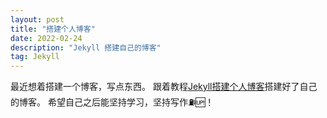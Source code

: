 ```yaml
---
layout: post
title: "搭建个人博客"
date: 2022-02-24 
description: "Jekyll 搭建自己的博客"
tag: Jekyll
---   
```


  最近想着搭建一个博客，写点东西。
  跟着教程[Jekyll搭建个人博客](http://leopardpan.cn/2016/10/jekyll_tutorials1/)搭建好了自己的博客。
  希望自己之后能坚持学习，坚持写作⛽️🆙！
 
